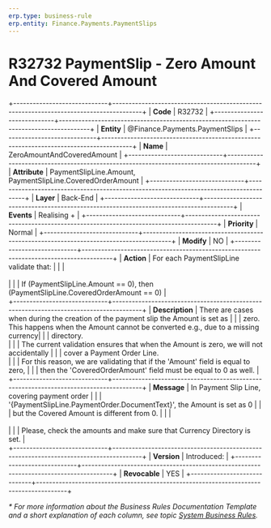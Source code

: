 ```yaml
---
erp.type: business-rule
erp.entity: Finance.Payments.PaymentSlips
---
```


# R32732 PaymentSlip - Zero Amount And Covered Amount
+-----------------------------+---------------------------------------------------------------------------------------+
| **Code**                    | R32732                                                                                |
+-----------------------------+---------------------------------------------------------------------------------------+
| **Entity**                  | @Finance.Payments.PaymentSlips                                                        |
+-----------------------------+---------------------------------------------------------------------------------------+
| **Name**                    | ZeroAmountAndCoveredAmount                                                            |
+-----------------------------+---------------------------------------------------------------------------------------+
| **Attribute**               | PaymentSlipLine.Amount, PaymentSlipLine.CoveredOrderAmount                            |
+-----------------------------+---------------------------------------------------------------------------------------+
| **Layer**                   | Back-End                                                                              |
+-----------------------------+---------------------------------------------------------------------------------------+
| **Events**                  | Realising +                                                                           |
+-----------------------------+---------------------------------------------------------------------------------------+
| **Priority**                | Normal                                                                                |
+-----------------------------+---------------------------------------------------------------------------------------+
| **Modify**                  | NO                                                                                    |
+-----------------------------+---------------------------------------------------------------------------------------+
| **Action**                  | For each PaymentSlipLine validate that:                                               |
|                             | <br><br>                                                                              |
|                             | If (PaymentSlipLine.Amount == 0), then (PaymentSlipLine.CoveredOrderAmount == 0)      |             
+-----------------------------+---------------------------------------------------------------------------------------+
| **Description**             | There are cases when during the creation of the payment slip the Amount is set as     |
|                             | zero. This happens when the Amount cannot be converted e.g., due to a missing currency|
|                             | directory.<br>                                                                        |
|                             | The current validation ensures that when the Amount is zero, we will not accidentally |
|                             | cover a Payment Order Line.<br>                                                       |
|                             | For this reason, we are validating that if the 'Amount' field is equal to zero,       |
|                             | then the 'CoveredOrderAmount' field must be equal to 0 as well.                       |
+-----------------------------+---------------------------------------------------------------------------------------+
| **Message**                 | In Payment Slip Line, covering payment order                                          |
|                             | '{PaymentSlipLine.PaymentOrder.DocumentText}', the Amount is set as 0                 |
|                             | but the Covered Amount is different from 0.                                           | 
|                             | <br><br>                                                                              |
|                             | Please, check the amounts and make sure that Currency Directory is set.               |                             
+-----------------------------+---------------------------------------------------------------------------------------+
| **Version**                 | Introduced:                                                                           |
+-----------------------------+---------------------------------------------------------------------------------------+
| **Revocable**               | YES                                                                                   |
+-----------------------------+---------------------------------------------------------------------------------------+

*\* For more information about the Business Rules Documentation Template and a short explanation of each column, see
topic [System Business Rules](../templates/template-description-system-business-rules.md).*
